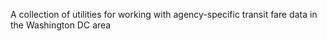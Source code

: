 A collection of utilities for working with agency-specific transit fare data in the Washington DC area